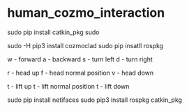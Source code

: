 # human_cozmo_interaction

sudo pip install catkin_pkg
sudo 

sudo -H pip3 install cozmoclad
sudo pip insatll rospkg

w - forward
a - backward
s - turn left
d - turn right

r - head up
f - head normal position
v - head down

t - lift up
t - lift normal position
t - lift down

sudo pip install netifaces
sudo pip3 install rospkg catkin_pkg
